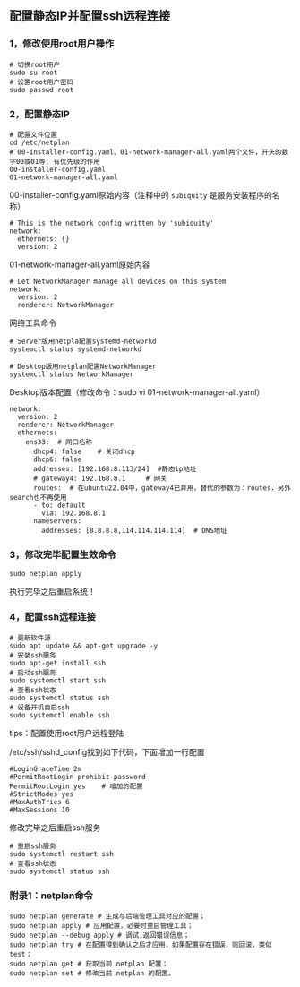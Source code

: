 ## 配置静态IP并配置ssh远程连接

### 1，修改使用root用户操作

```shell
# 切换root用户
sudo su root
# 设置root用户密码
sudo passwd root
```

### 2，配置静态IP

```shell
# 配置文件位置
cd /etc/netplan
# 00-installer-config.yaml、01-network-manager-all.yaml两个文件，开头的数字00或01等, 有优先级的作用
00-installer-config.yaml
01-network-manager-all.yaml
```

00-installer-config.yaml原始内容（注释中的 `subiquity` 是服务安装程序的名称）

```shell
# This is the network config written by 'subiquity'
network:
  ethernets: {}
  version: 2
```

01-network-manager-all.yaml原始内容

```shell
# Let NetworkManager manage all devices on this system
network:
  version: 2
  renderer: NetworkManager
```

网络工具命令

```shell
# Server版用netpla配置systemd-networkd
systemctl status systemd-networkd

# Desktop版用netplan配置NetworkManager
systemctl status NetworkManager
```



Desktop版本配置（修改命令：sudo vi 01-network-manager-all.yaml）

```shell
network:
  version: 2
  renderer: NetworkManager
  ethernets:
    ens33:  # 网口名称
      dhcp4: false    # 关闭dhcp
      dhcp6: false
      addresses: [192.168.8.113/24]  #静态ip地址
      # gateway4: 192.168.8.1     # 网关
      routes:  # 在ubuntu22.04中，gateway4已弃用，替代的参数为：routes，另外search也不再使用
      - to: default
        via: 192.168.8.1
      nameservers:
        addresses: [8.8.8.8,114.114.114.114]  # DNS地址
```



### 3，修改完毕配置生效命令

```shell
sudo netplan apply
```

执行完毕之后重启系统！



### 4，配置ssh远程连接

```shell
# 更新软件源
sudo apt update && apt-get upgrade -y
# 安装ssh服务
sudo apt-get install ssh
# 启动ssh服务
sudo systemctl start ssh
# 查看ssh状态
sudo systemctl status ssh
# 设备开机自启ssh
sudo systemctl enable ssh
```

tips：配置使用root用户远程登陆

/etc/ssh/sshd_config找到如下代码，下面增加一行配置

```shell
#LoginGraceTime 2m
#PermitRootLogin prohibit-password
PermitRootLogin yes    # 增加的配置
#StrictModes yes
#MaxAuthTries 6
#MaxSessions 10
```

修改完毕之后重启ssh服务

```shell
# 重启ssh服务
sudo systemctl restart ssh
# 查看ssh状态
sudo systemctl status ssh
```



### 附录1：netplan命令

```shell
sudo netplan generate # 生成与后端管理工具对应的配置；
sudo netplan apply # 应用配置，必要时重启管理工具；
sudo netplan --debug apply # 调试,返回错误信息；
sudo netplan try # 在配置得到确认之后才应用，如果配置存在错误，则回滚，类似test；
sudo netplan get # 获取当前 netplan 配置；
sudo netplan set # 修改当前 netplan 的配置。
```

